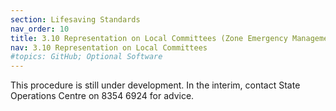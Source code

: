 ```yaml
---
section: Lifesaving Standards
nav_order: 10
title: 3.10 Representation on Local Committees (Zone Emergency Management Committee (ZEMC) / Zone Emergency Support Team (ZEST)) (To be issued)
nav: 3.10 Representation on Local Committees
#topics: GitHub; Optional Software
---
```


This procedure is still under development. In the interim, contact State Operations Centre on 8354 6924 for advice.